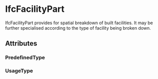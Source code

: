 # IfcFacilityPart

IfcFacilityPart provides for spatial breakdown of built facilities. It may be further specialised according to the type of facility being broken down.

## Attributes

### PredefinedType


### UsageType

